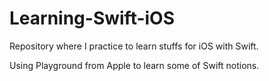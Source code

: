 # Learning-Swift-iOS

Repository where I practice to learn stuffs for iOS with Swift.

Using Playground from Apple to learn some of Swift notions.
